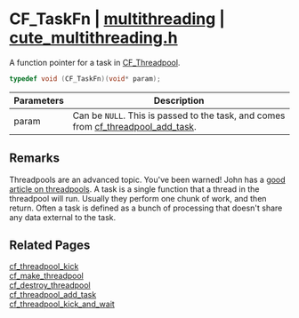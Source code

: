 # CF_TaskFn | [multithreading](https://github.com/RandyGaul/cute_framework/blob/master/docs/multithreading/README.md) | [cute_multithreading.h](https://github.com/RandyGaul/cute_framework/blob/master/include/cute_multithreading.h)

A function pointer for a task in [CF_Threadpool](https://github.com/RandyGaul/cute_framework/blob/master/docs/multithreading/cf_threadpool.md).

```cpp
typedef void (CF_TaskFn)(void* param);
```

Parameters | Description
--- | ---
param | Can be `NULL`. This is passed to the task, and comes from [cf_threadpool_add_task](https://github.com/RandyGaul/cute_framework/blob/master/docs/multithreading/cf_threadpool_add_task.md).

## Remarks

Threadpools are an advanced topic. You've been warned! John has a [good article on threadpools](https://nachtimwald.com/2019/04/12/thread-pool-in-c/).
A task is a single function that a thread in the threadpool will run. Usually they perform one chunk of work, and then
return. Often a task is defined as a bunch of processing that doesn't share any data external to the task.

## Related Pages

[cf_threadpool_kick](https://github.com/RandyGaul/cute_framework/blob/master/docs/multithreading/cf_threadpool_kick.md)  
[cf_make_threadpool](https://github.com/RandyGaul/cute_framework/blob/master/docs/multithreading/cf_make_threadpool.md)  
[cf_destroy_threadpool](https://github.com/RandyGaul/cute_framework/blob/master/docs/multithreading/cf_destroy_threadpool.md)  
[cf_threadpool_add_task](https://github.com/RandyGaul/cute_framework/blob/master/docs/multithreading/cf_threadpool_add_task.md)  
[cf_threadpool_kick_and_wait](https://github.com/RandyGaul/cute_framework/blob/master/docs/multithreading/cf_threadpool_kick_and_wait.md)  
